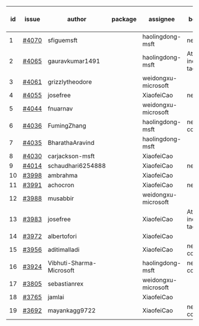 | id | issue | author | package | assignee | bot advice | created date of issue | target release date | date from target |
| ------ | ------ | ------ | ------ | ------ | ------ | ------ | ------ | :-----: |
| 1 | [#4070](https://github.com/Azure/sdk-release-request/issues/4070) | sfiguemsft |  | haolingdong-msft | new issue. | 04-20 | 05-26 |  |
| 2 | [#4065](https://github.com/Azure/sdk-release-request/issues/4065) | gauravkumar1491 |  | haolingdong-msft | Attention to inconsistent tag | 04-18 | 05-26 |  |
| 3 | [#4061](https://github.com/Azure/sdk-release-request/issues/4061) | grizzlytheodore |  | weidongxu-microsoft |  | 04-18 | 05-26 |  |
| 4 | [#4055](https://github.com/Azure/sdk-release-request/issues/4055) | josefree |  | XiaofeiCao | new issue. | 04-18 | 05-26 |  |
| 5 | [#4044](https://github.com/Azure/sdk-release-request/issues/4044) | fnuarnav |  | weidongxu-microsoft |  | 04-13 | 04-28 |  |
| 6 | [#4036](https://github.com/Azure/sdk-release-request/issues/4036) | FumingZhang |  | haolingdong-msft | new comment. | 04-13 | 04-28 |  |
| 7 | [#4035](https://github.com/Azure/sdk-release-request/issues/4035) | BharathaAravind |  | haolingdong-msft |  | 04-12 | 04-28 |  |
| 8 | [#4030](https://github.com/Azure/sdk-release-request/issues/4030) | carjackson-msft |  | XiaofeiCao |  | 04-11 | 04-28 |  |
| 9 | [#4014](https://github.com/Azure/sdk-release-request/issues/4014) | schaudhari6254888 |  | XiaofeiCao | new issue. | 04-04 | 04-28 |  |
| 10 | [#3998](https://github.com/Azure/sdk-release-request/issues/3998) | ambrahma |  | XiaofeiCao |  | 03-27 | 04-28 |  |
| 11 | [#3991](https://github.com/Azure/sdk-release-request/issues/3991) | achocron |  | XiaofeiCao | new issue. | 03-24 | 04-28 |  |
| 12 | [#3988](https://github.com/Azure/sdk-release-request/issues/3988) | musabbir |  | weidongxu-microsoft |  | 03-23 | 04-28 |  |
| 13 | [#3983](https://github.com/Azure/sdk-release-request/issues/3983) | josefree |  | XiaofeiCao | Attention to inconsistent tag | 03-23 | 04-28 |  |
| 14 | [#3972](https://github.com/Azure/sdk-release-request/issues/3972) | albertofori |  | XiaofeiCao |  | 03-22 | 04-28 |  |
| 15 | [#3956](https://github.com/Azure/sdk-release-request/issues/3956) | aditimalladi |  | XiaofeiCao | new comment. | 03-21 | 04-28 |  |
| 16 | [#3924](https://github.com/Azure/sdk-release-request/issues/3924) | Vibhuti-Sharma-Microsoft |  | haolingdong-msft | new comment. | 03-10 | 05-04 |  |
| 17 | [#3805](https://github.com/Azure/sdk-release-request/issues/3805) | sebastianrex |  | weidongxu-microsoft |  | 02-15 | 03-24 |  |
| 18 | [#3765](https://github.com/Azure/sdk-release-request/issues/3765) | jamlai |  | XiaofeiCao |  | 02-10 | 03-24 |  |
| 19 | [#3692](https://github.com/Azure/sdk-release-request/issues/3692) | mayankagg9722 |  | XiaofeiCao | new comment. | 01-24 | 02-24 |  |
